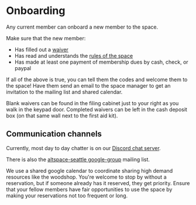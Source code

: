 # Onboarding

Any current member can onboard a new member to the space.

Make sure that the new member:
* Has filled out a [waiver](waivers.md)
* Has read and understands the [rules of the space](https://altspaceseattle.com/alt-rules/)
* Has made at least one payment of membership dues by cash, check, or paypal

If all of the above is true, you can tell them the codes and welcome them to the space! Have them send an email to the space manager to get an invitation to the mailing list and shared calendar.

Blank waivers can be found in the filing cabinet just to your right as you walk in the keypad door. Completed waivers can be left in the cash deposit box (on that same wall next to the first aid kit).


## Communication channels

Currently, most day to day chatter is on our [Discord chat
server](https://discord.com/channels/834243114339401759/834243243989663744).

There is also the [altspace-seattle
google-group](https://groups.google.com/d/forum/altspace-seattle) mailing list.

We use a shared google calendar to coordinate sharing high demand resources like the woodshop. You're welcome to stop by without a reservation, but if someone already has it reserved, they get priority. Ensure that your fellow members have fair opportunities to use the space by making your reservations not too frequent or long.
